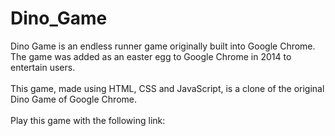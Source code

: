 # Dino_Game
Dino Game is an endless runner game originally built into Google Chrome. The game was added as an easter egg to Google Chrome in 2014 to entertain users.</br></br>
This game, made using HTML, CSS and JavaScript, is a clone of the original Dino Game of Google Chrome.</br></br>
Play this game with the following link:</br>
